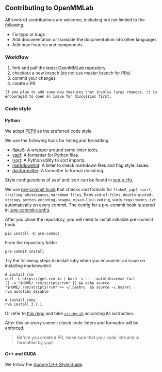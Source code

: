 ## Contributing to OpenMMLab

All kinds of contributions are welcome, including but not limited to the following.

- Fix typo or bugs
- Add documentation or translate the documentation into other languages
- Add new features and components

### Workflow

1. fork and pull the latest OpenMMLab repository
2. checkout a new branch (do not use master branch for PRs)
3. commit your changes
4. create a PR

```{note}
If you plan to add some new features that involve large changes, it is encouraged to open an issue for discussion first.
```
### Code style

#### Python

We adopt [PEP8](https://www.python.org/dev/peps/pep-0008/) as the preferred code style.

We use the following tools for linting and formatting:

- [flake8](http://flake8.pycqa.org/en/latest/): A wrapper around some linter tools.
- [yapf](https://github.com/google/yapf): A formatter for Python files.
- [isort](https://github.com/timothycrosley/isort): A Python utility to sort imports.
- [markdownlint](https://github.com/markdownlint/markdownlint): A linter to check markdown files and flag style issues.
- [docformatter](https://github.com/myint/docformatter): A formatter to format docstring.

Style configurations of yapf and isort can be found in [setup.cfg](./setup.cfg).

We use [pre-commit hook](https://pre-commit.com/) that checks and formats for `flake8`, `yapf`, `isort`, `trailing whitespaces`, `markdown files`,
fixes `end-of-files`, `double-quoted-strings`, `python-encoding-pragma`, `mixed-line-ending`, sorts `requirments.txt` automatically on every commit.
The config for a pre-commit hook is stored in [.pre-commit-config](./.pre-commit-config.yaml).

After you clone the repository, you will need to install initialize pre-commit hook.

```shell
pip install -U pre-commit
```

From the repository folder

```shell
pre-commit install
```

Try the following steps to install ruby when you encounter an issue on installing markdownlint

```shell
# install rvm
curl -L https://get.rvm.io | bash -s -- --autolibs=read-fail
[[ -s "$HOME/.rvm/scripts/rvm" ]] && echo source "$HOME/.rvm/scripts/rvm" >> ~/.bashrc  && source ~/.bashrc
rvm autolibs disable

# install ruby
rvm install 2.7.1
```

Or refer to [this repo](https://github.com/innerlee/setup) and take [`zzruby.sh`](https://github.com/innerlee/setup/blob/master/zzruby.sh) according its instruction.

After this on every commit check code linters and formatter will be enforced.

>Before you create a PR, make sure that your code lints and is formatted by yapf.

#### C++ and CUDA

We follow the [Google C++ Style Guide](https://google.github.io/styleguide/cppguide.html).

